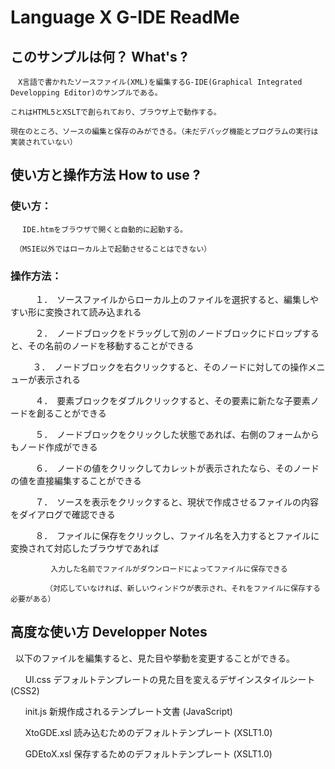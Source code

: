 # Language X G-IDE ReadMe

## このサンプルは何？ What's ?

    　X言語で書かれたソースファイル(XML)を編集するG-IDE(Graphical Integrated Developping Editor)のサンプルである。
    
    これはHTML5とXSLTで創られており、ブラウザ上で動作する。
    
    現在のところ、ソースの編集と保存のみができる。（未だデバッグ機能とプログラムの実行は実装されていない）

## 使い方と操作方法 How to use ?

### 使い方：

     　IDE.htmをブラウザで開くと自動的に起動する。
     
     （MSIE以外ではローカル上で起動させることはできない）
     
### 操作方法：
     
           １．　ソースファイルからローカル上のファイルを選択すると、編集しやすい形に変換されて読み込まれる

           ２．　ノードブロックをドラッグして別のノードブロックにドロップすると、その名前のノードを移動することができる

           ３．　ノードブロックを右クリックすると、そのノードに対しての操作メニューが表示される

           ４．　要素ブロックをダブルクリックすると、その要素に新たな子要素ノードを創ることができる

           ５．　ノードブロックをクリックした状態であれば、右側のフォームからもノード作成ができる

           ６．　ノードの値をクリックしてカレットが表示されたなら、そのノードの値を直接編集することができる

           ７．　ソースを表示をクリックすると、現状で作成させるファイルの内容をダイアログで確認できる

           ８．　ファイルに保存をクリックし、ファイル名を入力するとファイルに変換されて対応したブラウザであれば

        　　　入力した名前でファイルがダウンロードによってファイルに保存できる

           　（対応していなければ、新しいウィンドウが表示され、それをファイルに保存する必要がある）

## 高度な使い方 Developper Notes

   以下のファイルを編集すると、見た目や挙動を変更することができる。
       
       
       UI.css デフォルトテンプレートの見た目を変えるデザインスタイルシート (CSS2)
       
       
       init.js 新規作成されるテンプレート文書 (JavaScript)
       
       
       XtoGDE.xsl 読み込むためのデフォルトテンプレート (XSLT1.0)
       
       
       GDEtoX.xsl 保存するためのデフォルトテンプレート (XSLT1.0)


